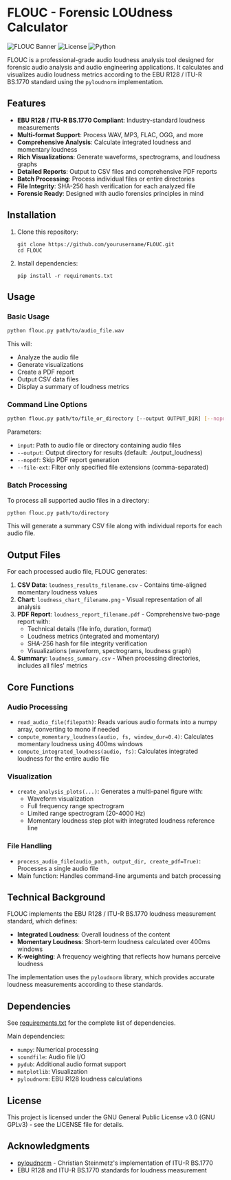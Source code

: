 # FLOUC - Forensic LOUdness Calculator

![FLOUC Banner](https://img.shields.io/badge/FLOUC-Forensic%20Loudness%20Calculator-blue)
![License](https://img.shields.io/badge/License-GNU%20GPLv3-green)
![Python](https://img.shields.io/badge/Python-3.6%2B-blue)

FLOUC is a professional-grade audio loudness analysis tool designed for forensic audio analysis and audio engineering applications. It calculates and visualizes audio loudness metrics according to the EBU R128 / ITU-R BS.1770 standard using the `pyloudnorm` implementation.

## Features

- **EBU R128 / ITU-R BS.1770 Compliant**: Industry-standard loudness measurements
- **Multi-format Support**: Process WAV, MP3, FLAC, OGG, and more
- **Comprehensive Analysis**: Calculate integrated loudness and momentary loudness
- **Rich Visualizations**: Generate waveforms, spectrograms, and loudness graphs
- **Detailed Reports**: Output to CSV files and comprehensive PDF reports
- **Batch Processing**: Process individual files or entire directories
- **File Integrity**: SHA-256 hash verification for each analyzed file
- **Forensic Ready**: Designed with audio forensics principles in mind

## Installation

1. Clone this repository:
   ```
   git clone https://github.com/yourusername/FLOUC.git
   cd FLOUC
   ```

2. Install dependencies:
   ```
   pip install -r requirements.txt
   ```

## Usage

### Basic Usage

```bash
python flouc.py path/to/audio_file.wav
```

This will:
- Analyze the audio file
- Generate visualizations
- Create a PDF report
- Output CSV data files
- Display a summary of loudness metrics

### Command Line Options

```bash
python flouc.py path/to/file_or_directory [--output OUTPUT_DIR] [--nopdf] [--file-ext wav,mp3]
```

Parameters:
- `input`: Path to audio file or directory containing audio files
- `--output`: Output directory for results (default: ./output_loudness)
- `--nopdf`: Skip PDF report generation
- `--file-ext`: Filter only specified file extensions (comma-separated)

### Batch Processing

To process all supported audio files in a directory:

```bash
python flouc.py path/to/directory
```

This will generate a summary CSV file along with individual reports for each audio file.

## Output Files

For each processed audio file, FLOUC generates:

1. **CSV Data**: `loudness_results_filename.csv` - Contains time-aligned momentary loudness values
2. **Chart**: `loudness_chart_filename.png` - Visual representation of all analysis
3. **PDF Report**: `loudness_report_filename.pdf` - Comprehensive two-page report with:
   - Technical details (file info, duration, format)
   - Loudness metrics (integrated and momentary)
   - SHA-256 hash for file integrity verification
   - Visualizations (waveform, spectrograms, loudness graph)
4. **Summary**: `loudness_summary.csv` - When processing directories, includes all files' metrics

## Core Functions

### Audio Processing

- `read_audio_file(filepath)`: Reads various audio formats into a numpy array, converting to mono if needed
- `compute_momentary_loudness(audio, fs, window_dur=0.4)`: Calculates momentary loudness using 400ms windows
- `compute_integrated_loudness(audio, fs)`: Calculates integrated loudness for the entire audio file

### Visualization

- `create_analysis_plots(...)`: Generates a multi-panel figure with:
  - Waveform visualization
  - Full frequency range spectrogram
  - Limited range spectrogram (20-4000 Hz)
  - Momentary loudness step plot with integrated loudness reference line

### File Handling

- `process_audio_file(audio_path, output_dir, create_pdf=True)`: Processes a single audio file
- Main function: Handles command-line arguments and batch processing

## Technical Background

FLOUC implements the EBU R128 / ITU-R BS.1770 loudness measurement standard, which defines:

- **Integrated Loudness**: Overall loudness of the content
- **Momentary Loudness**: Short-term loudness calculated over 400ms windows
- **K-weighting**: A frequency weighting that reflects how humans perceive loudness

The implementation uses the `pyloudnorm` library, which provides accurate loudness measurements according to these standards.

## Dependencies

See [requirements.txt](requirements.txt) for the complete list of dependencies.

Main dependencies:
- `numpy`: Numerical processing
- `soundfile`: Audio file I/O
- `pydub`: Additional audio format support
- `matplotlib`: Visualization
- `pyloudnorm`: EBU R128 loudness calculations

## License

This project is licensed under the GNU General Public License v3.0 (GNU GPLv3) - see the LICENSE file for details.

## Acknowledgments

- [pyloudnorm](https://github.com/csteinmetz1/pyloudnorm) - Christian Steinmetz's implementation of ITU-R BS.1770
- EBU R128 and ITU-R BS.1770 standards for loudness measurement

